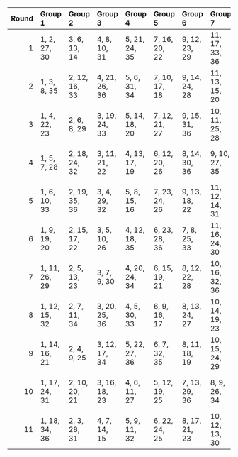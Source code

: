|   Round | Group 1       | Group 2       | Group 3       | Group 4       | Group 5       | Group 6       | Group 7        | Group 8        | Group 9        |
|--------:|:--------------|:--------------|:--------------|:--------------|:--------------|:--------------|:---------------|:---------------|:---------------|
|       1 | 1, 2, 27, 30  | 3, 6, 13, 14  | 4, 8, 10, 31  | 5, 21, 24, 35 | 7, 16, 20, 22 | 9, 12, 23, 29 | 11, 17, 33, 36 | 15, 18, 25, 26 | 19, 28, 32, 34 |
|       2 | 1, 3, 8, 35   | 2, 12, 16, 33 | 4, 21, 26, 36 | 5, 6, 31, 34  | 7, 10, 17, 18 | 9, 14, 24, 28 | 11, 13, 15, 20 | 19, 22, 29, 30 | 23, 25, 27, 32 |
|       3 | 1, 4, 22, 23  | 2, 6, 8, 29   | 3, 19, 24, 33 | 5, 14, 18, 20 | 7, 12, 21, 27 | 9, 15, 31, 36 | 10, 11, 25, 28 | 13, 16, 34, 35 | 17, 26, 30, 32 |
|       4 | 1, 5, 7, 28   | 2, 18, 24, 32 | 3, 11, 21, 22 | 4, 13, 17, 19 | 6, 12, 20, 26 | 8, 14, 30, 36 | 9, 10, 27, 35  | 15, 23, 33, 34 | 16, 25, 29, 31 |
|       5 | 1, 6, 10, 33  | 2, 19, 35, 36 | 3, 4, 29, 32  | 5, 8, 15, 16  | 7, 23, 24, 26 | 9, 13, 18, 22 | 11, 12, 14, 31 | 17, 20, 27, 28 | 21, 25, 30, 34 |
|       6 | 1, 9, 19, 20  | 2, 15, 17, 22 | 3, 5, 10, 26  | 4, 12, 18, 35 | 6, 23, 28, 36 | 7, 8, 25, 33  | 11, 16, 24, 30 | 13, 21, 31, 32 | 14, 27, 29, 34 |
|       7 | 1, 11, 26, 29 | 2, 5, 13, 23  | 3, 7, 9, 30   | 4, 20, 24, 34 | 6, 15, 19, 21 | 8, 12, 22, 28 | 10, 16, 32, 36 | 14, 17, 25, 35 | 18, 27, 31, 33 |
|       8 | 1, 12, 15, 32 | 2, 7, 11, 34  | 3, 20, 25, 36 | 4, 5, 30, 33  | 6, 9, 16, 17  | 8, 13, 24, 27 | 10, 14, 19, 23 | 18, 21, 28, 29 | 22, 26, 31, 35 |
|       9 | 1, 14, 16, 21 | 2, 4, 9, 25   | 3, 12, 17, 34 | 5, 22, 27, 36 | 6, 7, 32, 35  | 8, 11, 18, 19 | 10, 15, 24, 29 | 13, 26, 28, 33 | 20, 23, 30, 31 |
|      10 | 1, 17, 24, 31 | 2, 10, 20, 21 | 3, 16, 18, 23 | 4, 6, 11, 27  | 5, 12, 19, 25 | 7, 13, 29, 36 | 8, 9, 26, 34   | 14, 22, 32, 33 | 15, 28, 30, 35 |
|      11 | 1, 18, 34, 36 | 2, 3, 28, 31  | 4, 7, 14, 15  | 5, 9, 11, 32  | 6, 22, 24, 25 | 8, 17, 21, 23 | 10, 12, 13, 30 | 16, 19, 26, 27 | 20, 29, 33, 35 |